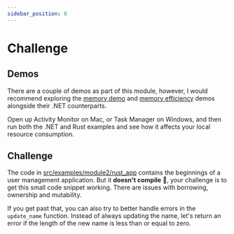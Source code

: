 ```yaml
---
sidebar_position: 8
---
```


# Challenge

## Demos

There are a couple of demos as part of this module, however, I would recommend exploring the [memory demo](https://github.com/jeastham1993/rust-for-dotnet-devs-workshop/tree/main/src/demos/1--memory-safety) and [memory efficiency](https://github.com/jeastham1993/rust-for-dotnet-devs-workshop/tree/main/src/solutions/module2/2-sustainability) demos alongside their .NET counterparts.

Open up Activity Monitor on Mac, or Task Manager on Windows, and then run both the .NET and Rust examples and see how it affects your local resource consumption.

## Challenge

The code in [src/examples/module2/rust_app](/src/examples/module2/rust_app/) contains the beginnings of a user management application. But it **doesn't compile** 🥺, your challenge is to get this small code snippet working. There are issues with borrowing, ownership and mutability.

If you get past that, you can also try to better handle errors in the `update_name` function. Instead of always updating the name, let's return an error if the length of the new name is less than or equal to zero.



